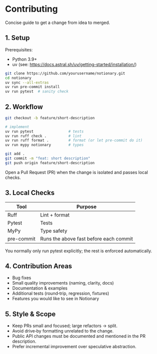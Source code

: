 # Contributing

Concise guide to get a change from idea to merged.

## 1. Setup

Prerequisites:

- Python 3.9+
- uv (see: https://docs.astral.sh/uv/getting-started/installation/)

```bash
git clone https://github.com/yourusername/notionary.git
cd notionary
uv sync --all-extras
uv run pre-commit install
uv run pytest  # sanity check
```

## 2. Workflow

```bash
git checkout -b feature/short-description

# implement
uv run pytest                # tests
uv run ruff check .          # lint
uv run ruff format .         # format (or let pre-commit do it)
uv run mypy notionary        # types

git add .
git commit -m "feat: short description"
git push origin feature/short-description
```

Open a Pull Request (PR) when the change is isolated and passes local checks.

## 3. Local Checks

| Tool       | Purpose                                |
| ---------- | -------------------------------------- |
| Ruff       | Lint + format                          |
| Pytest     | Tests                                  |
| MyPy       | Type safety                            |
| pre-commit | Runs the above fast before each commit |

You normally only run pytest explicitly; the rest is enforced automatically.

## 4. Contribution Areas

- Bug fixes
- Small quality improvements (naming, clarity, docs)
- Documentation & examples
- Additional tests (round‑trip, regression, fixtures)
- Features you would like to see in Notionary

## 5. Style & Scope

- Keep PRs small and focused; large refactors → split.
- Avoid drive‑by formatting unrelated to the change.
- Public API changes must be documented and mentioned in the PR description.
- Prefer incremental improvement over speculative abstraction.
